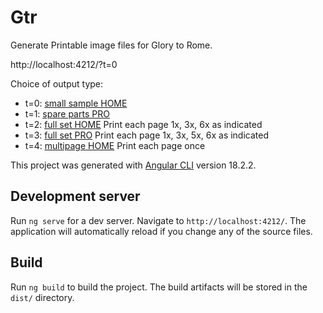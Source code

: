 # Gtr

Generate Printable image files for Glory to Rome.

http://localhost:4212/?t=0

Choice of output type: 
- t=0: [small sample HOME](http://localhost:4212/?t=0) 
- t=1: [spare parts PRO](http://localhost:4212/?t=1) 
- t=2: [full set HOME](http://localhost:4212/?t=2)  Print each page 1x, 3x, 6x as indicated
- t=3: [full set PRO](http://localhost:4212/?t=3)  Print each page 1x, 3x, 5x, 6x as indicated
- t=4: [multipage HOME](http://localhost:4212/?t=4) Print each page once


This project was generated with [Angular CLI](https://github.com/angular/angular-cli) version 18.2.2.

## Development server

Run `ng serve` for a dev server. Navigate to `http://localhost:4212/`. The application will automatically reload if you change any of the source files.

## Build

Run `ng build` to build the project. The build artifacts will be stored in the `dist/` directory.
